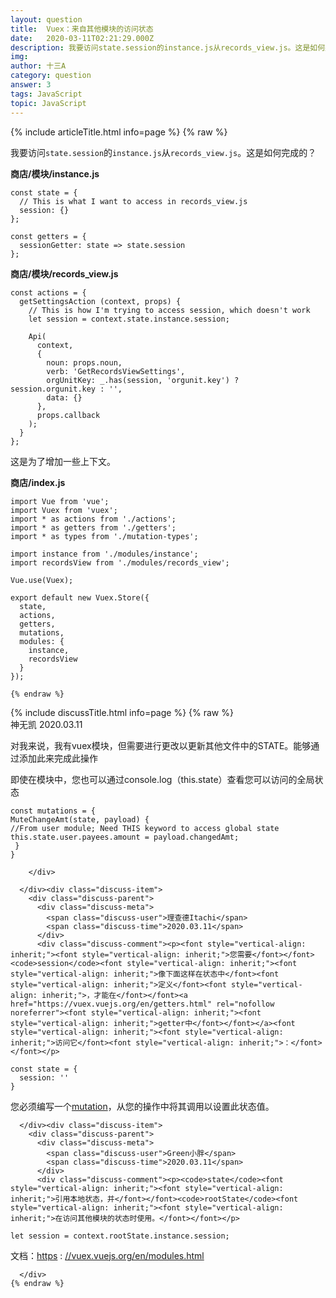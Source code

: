 ```yaml
---
layout: question
title:  Vuex：来自其他模块的访问状态
date:   2020-03-11T02:21:29.000Z
description: 我要访问state.session的instance.js从records_view.js。这是如何完成的？商店/模块/instance.jsco...
img: 
author: 十三A
category: question
answer: 3
tags: JavaScript
topic: JavaScript
---
```

<div class="article-root">
  <div class="article">
    {% include articleTitle.html info=page %}
    {% raw %}
    <div class="article-content"><p><font style="vertical-align: inherit;"><font style="vertical-align: inherit;">我要访问</font></font><code>state.session</code><font style="vertical-align: inherit;"><font style="vertical-align: inherit;">的</font></font><code>instance.js</code><font style="vertical-align: inherit;"><font style="vertical-align: inherit;">从</font></font><code>records_view.js</code><font style="vertical-align: inherit;"><font style="vertical-align: inherit;">。</font><font style="vertical-align: inherit;">这是如何完成的？</font></font></p>

<p><strong><font style="vertical-align: inherit;"><font style="vertical-align: inherit;">商店/模块/instance.js</font></font></strong></p>

<pre><code>const state = {<font></font>
  // This is what I want to access in records_view.js<font></font>
  session: {}<font></font>
};<font></font>
<font></font>
const getters = {<font></font>
  sessionGetter: state =&gt; state.session<font></font>
};<font></font>
</code></pre>

<p><strong><font style="vertical-align: inherit;"><font style="vertical-align: inherit;">商店/模块/records_view.js</font></font></strong></p>

<pre><code>const actions = {<font></font>
  getSettingsAction (context, props) {<font></font>
    // This is how I'm trying to access session, which doesn't work<font></font>
    let session = context.state.instance.session;<font></font>
<font></font>
    Api(<font></font>
      context,<font></font>
      {<font></font>
        noun: props.noun,<font></font>
        verb: 'GetRecordsViewSettings',<font></font>
        orgUnitKey: _.has(session, 'orgunit.key') ? session.orgunit.key : '',<font></font>
        data: {}<font></font>
      },<font></font>
      props.callback<font></font>
    );<font></font>
  }<font></font>
};<font></font>
</code></pre>

<p><font style="vertical-align: inherit;"><font style="vertical-align: inherit;">这是为了增加一些上下文。</font></font></p>

<p><strong><font style="vertical-align: inherit;"><font style="vertical-align: inherit;">商店/index.js</font></font></strong></p>

<pre><code>import Vue from 'vue';<font></font>
import Vuex from 'vuex';<font></font>
import * as actions from './actions';<font></font>
import * as getters from './getters';<font></font>
import * as types from './mutation-types';<font></font>
<font></font>
import instance from './modules/instance';<font></font>
import recordsView from './modules/records_view';<font></font>
<font></font>
Vue.use(Vuex);<font></font>
<font></font>
export default new Vuex.Store({<font></font>
  state,<font></font>
  actions,<font></font>
  getters,<font></font>
  mutations,<font></font>
  modules: {<font></font>
    instance,<font></font>
    recordsView<font></font>
  }<font></font>
});<font></font>
</code></pre></div>
    {% endraw %}
  </div>

  <div class="discuss-wrapper">
    {% include discussTitle.html info=page %}
    {% raw %}
    <div class="discuss-item">
        <div class="discuss-parent">
          <div class="discuss-meta">
            <span class="discuss-user">神无凯</span>
            <span class="discuss-time">2020.03.11</span>
          </div>
          <div class="discuss-comment"><p><font style="vertical-align: inherit;"><font style="vertical-align: inherit;">对我来说，我有vuex模块，但需要进行更改以更新其他文件中的STATE。</font><font style="vertical-align: inherit;">能够通过添加此来完成此操作</font></font></p>

<p><font style="vertical-align: inherit;"><font style="vertical-align: inherit;">即使在模块中，您也可以通过console.log（this.state）查看您可以访问的全局状态</font></font></p>

<pre><code>const mutations = {<font></font>
MuteChangeAmt(state, payload) {<font></font>
//From user module; Need THIS keyword to access global state<font></font>
this.state.user.payees.amount = payload.changedAmt;<font></font>
 }<font></font>
}<font></font>
</code></pre></div>
        </div>
        
      </div><div class="discuss-item">
        <div class="discuss-parent">
          <div class="discuss-meta">
            <span class="discuss-user">理查德Itachi</span>
            <span class="discuss-time">2020.03.11</span>
          </div>
          <div class="discuss-comment"><p><font style="vertical-align: inherit;"><font style="vertical-align: inherit;">您需要</font></font><code>session</code><font style="vertical-align: inherit;"><font style="vertical-align: inherit;">像下面这样在状态中</font><font style="vertical-align: inherit;">定义</font><font style="vertical-align: inherit;">，才能在</font></font><a href="https://vuex.vuejs.org/en/getters.html" rel="nofollow noreferrer"><font style="vertical-align: inherit;"><font style="vertical-align: inherit;">getter中</font></font></a><font style="vertical-align: inherit;"><font style="vertical-align: inherit;">访问它</font><font style="vertical-align: inherit;">：</font></font></p>

<pre><code>const state = {<font></font>
  session: ''<font></font>
}<font></font>
</code></pre>

<p><font style="vertical-align: inherit;"><font style="vertical-align: inherit;">您必须编写一个</font></font><a href="https://vuex.vuejs.org/en/mutations.html" rel="nofollow noreferrer"><font style="vertical-align: inherit;"><font style="vertical-align: inherit;">mutation</font></font></a><font style="vertical-align: inherit;"><font style="vertical-align: inherit;">，从您的操作中将其调用以设置此状态值。</font></font></p></div>
        </div>
        
      </div><div class="discuss-item">
        <div class="discuss-parent">
          <div class="discuss-meta">
            <span class="discuss-user">Green小胖</span>
            <span class="discuss-time">2020.03.11</span>
          </div>
          <div class="discuss-comment"><p><code>state</code><font style="vertical-align: inherit;"><font style="vertical-align: inherit;">引用本地状态，并</font></font><code>rootState</code><font style="vertical-align: inherit;"><font style="vertical-align: inherit;">在访问其他模块的状态时使用。</font></font></p>

<pre><code>let session = context.rootState.instance.session;
</code></pre>

<p><font style="vertical-align: inherit;"><font style="vertical-align: inherit;">文档：</font><a href="https://vuex.vuejs.org/en/modules.html" rel="noreferrer"><font style="vertical-align: inherit;">https</font></a><font style="vertical-align: inherit;"> : </font></font><a href="https://vuex.vuejs.org/en/modules.html" rel="noreferrer"><font style="vertical-align: inherit;"><font style="vertical-align: inherit;">//vuex.vuejs.org/en/modules.html</font></font></a></p></div>
        </div>
        
      </div>
    {% endraw %}
  </div>
<div>
